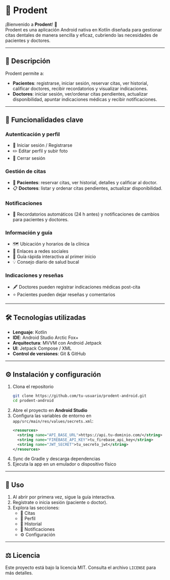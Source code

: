 # 🦷 Prodent

¡Bienvenido a **Prodent**! 🎉  
Prodent es una aplicación Android nativa en Kotlin diseñada para gestionar citas dentales de manera sencilla y eficaz, cubriendo las necesidades de pacientes y doctores.

---

## 📖 Descripción
Prodent permite a:
- **Pacientes**: registrarse, iniciar sesión, reservar citas, ver historial, calificar doctores, recibir recordatorios y visualizar indicaciones.  
- **Doctores**: iniciar sesión, ver/ordenar citas pendientes, actualizar disponibilidad, apuntar indicaciones médicas y recibir notificaciones.

---

## 🚀 Funcionalidades clave

### Autenticación y perfil
- 🔑 Iniciar sesión / Registrarse  
- ✏️ Editar perfil y subir foto  
- 🚪 Cerrar sesión  

### Gestión de citas
- 📅 **Pacientes**: reservar citas, ver historial, detalles y calificar al doctor.  
- 📋 **Doctores**: listar y ordenar citas pendientes, actualizar disponibilidad.  

### Notificaciones
- 🔔 Recordatorios automáticos (24 h antes) y notificaciones de cambios para pacientes y doctores.  

### Información y guía
- 🗺️ Ubicación y horarios de la clínica  
- 📲 Enlaces a redes sociales  
- 📝 Guía rápida interactiva al primer inicio  
- 💡 Consejo diario de salud bucal  

### Indicaciones y reseñas
- 🖋️ Doctores pueden registrar indicaciones médicas post-cita  
- ⭐ Pacientes pueden dejar reseñas y comentarios  

---

## 🛠️ Tecnologías utilizadas

- **Lenguaje**: Kotlin  
- **IDE**: Android Studio Arctic Fox+  
- **Arquitectura**: MVVM con Android Jetpack  
- **UI**: Jetpack Compose / XML  
- **Control de versiones**: Git & GitHub  

---

## ⚙️ Instalación y configuración

1. Clona el repositorio  
   ```bash
   git clone https://github.com/tu-usuario/prodent-android.git
   cd prodent-android
   ```
2. Abre el proyecto en **Android Studio**  
3. Configura las variables de entorno en `app/src/main/res/values/secrets.xml`:
   ```xml
   <resources>
     <string name="API_BASE_URL">https://api.tu-dominio.com/</string>
     <string name="FIREBASE_API_KEY">tu_firebase_api_key</string>
     <string name="JWT_SECRET">tu_secreto_jwt</string>
   </resources>
   ```
4. Sync de Gradle y descarga dependencias  
5. Ejecuta la app en un emulador o dispositivo físico

---

## 🚀 Uso

1. Al abrir por primera vez, sigue la guía interactiva.  
2. Regístrate o inicia sesión (paciente o doctor).  
3. Explora las secciones:
   - 📅 Citas  
   - 👤 Perfil  
   - 📝 Historial  
   - 🔔 Notificaciones  
   - ⚙️ Configuración  

---

## ⚖️ Licencia

Este proyecto está bajo la licencia MIT. Consulta el archivo `LICENSE` para más detalles.
